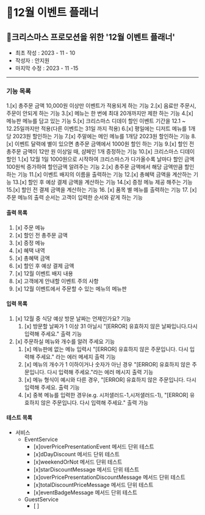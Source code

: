 🎄12월 이벤트 플래너
=======
🎄크리스마스 프로모션을 위한 '12월 이벤트 플래너'
-------------
* 최초 작성 : 2023 - 11 - 10
* 작성자 : 안지원
* 마지막 수정 : 2023 - 11 -15
--------------
### 기능 목록
1.[x] 총주문 금액 10,000원 이상만 이벤트가 적용되게 하는 기능
2.[x] 음료만 주문시, 주문이 안되게 하는 기능
3.[x] 메뉴는 한 번에 최대 20개까지만 제한 하는 기능
4.[x] 메뉴판 메뉴를 담고 있는 기능
5.[x] 크리스마스 디데이 할인 이벤트 기간을 12.1 ~ 12.25일까지만 적용(다른 이벤트는 31일 까지 적용)
6.[x] 평일에는 디저트 메뉴를 1개당 2023원 할인하는 기능
7.[x] 주말에는 메인 메뉴를 1개당 2023원 할인하는 기능
8.[x] 이벤트 달력에 별이 있으면 총주문 금액에서 1000원 할인 하는 기능
9.[x] 할인 전 총주문 금액이 12만 원 이상일 때, 샴페인 1개 증정하는 기능
10.[x] 크리스마스 디데이 할인
    1.[x] 12월 1일 1000원으로 시작하여 크리스마스가 다가올수록 날마다 할인 금액 100원씩 증가하여 할인금액 알려주는 기능
    2.[x] 총주문 금액에서 해당 금액만큼 할인 하는 기능
11.[x] 이벤트 배지의 이름을 출력하는 기능
12.[x] 총혜택 금액을 계산하는 기능
13.[x] 할인 후 예상 결제 금액을 계산하는 기능
14.[x] 증정 메뉴 제공 해주는 기능
15.[x] 할인 전 결제 금액을 계산하는 기능
16. [x] 품목 별 메뉴를 출력하는 기능
17. [x] 주문 메뉴의 출력 순서는 고객이 입력한 순서와 같게 하는 기능


#### 출력 목록
1. [x] 주문 메뉴
2. [x] 할인 전 총주문 금액
3. [x] 증정 메뉴
4. [x] 혜택 내역
5. [x] 총혜택 금액
6. [x] 할인 후 예상 결제 금액
7. [x] 12월 이벤트 배지 내용
8. [x] 고객에게 안내할 이벤트 주의 사항 
9. [x] 12월 이벤트에서 주문할 수 있는 메뉴의 메뉴판


#### 입력 목록
1. [x] 12월 중 식당 예상 방문 날짜는 언제인가요? 기능
    1. [x] 방문할 날짜가 1 이상 31 아닐시 "[ERROR] 유효하지 않은 날짜입니다.다시 입력해 주세요." 출력 기능
2. [x] 주문하실 메뉴와 개수를 알려 주세요 기능
    1. [x] 메뉴판에 없는 메뉴 입력시 "[ERROR] 유효하지 않은 주문입니다. 다시 입력해 주세요." 라는 에러 메세지 출력 기능
    2. [x] 메뉴의 개수가 1 이하이거나 숫자가 아닌 경우  "[ERROR] 유효하지 않은 주문입니다. 다시 입력해 주세요."라는 에러 메시지 출력 기능
    3. [x] 메뉴 형식이 예시와 다른 경우, "[ERROR] 유효하지 않은 주문입니다. 다시 입력해 주세요. 출력 기능
    4. [x] 중복 메뉴를 입력한 경우(e.g. 시저샐러드-1,시저샐러드-1), "[ERROR] 유효하지 않은 주문입니다. 다시 입력해 주세요." 출력 가능

#### 테스트 목록
* 서비스
  * EventService
    * [x]overPricePresentationEvent 메서드 단위 테스트
    * [x]dDayDiscount 메서드 단위 테스트
    * [x]weekendOrNot 메서드 단위 테스트
    * [x]starDiscountMessage 메서드 단위 테스트
    * [x]overPricePresentationDiscountMessage 메서드 단위 테스트
    * [x]totalDiscountPriceMessage 메서드 단위 테스트
    * [x]eventBadgeMessage 메서드 단위 테스트
  * GuestService
    * [ ]